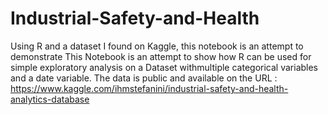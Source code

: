 # Industrial-Safety-and-Health
Using R and a dataset I found on Kaggle, this notebook is an attempt to demonstrate This Notebook is an attempt to show how R can be used for simple exploratory analysis on a Dataset withmultiple categorical variables and a date variable.
The data is public and available on the URL : <https://www.kaggle.com/ihmstefanini/industrial-safety-and-health-analytics-database>
